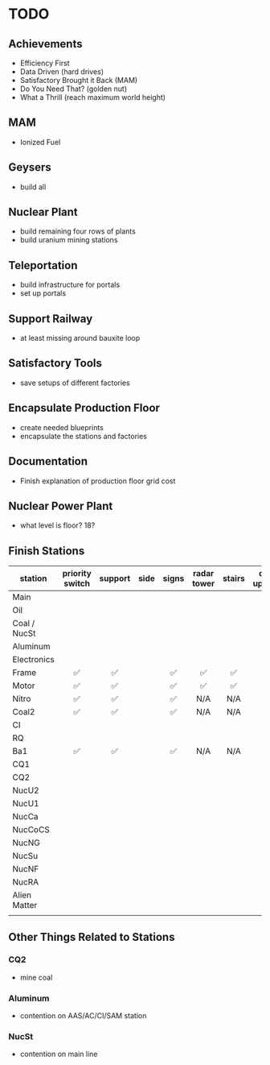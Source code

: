 # TODO

##  Achievements
- Efficiency First
- Data Driven (hard drives)
- Satisfactory Brought it Back (MAM)
- Do You Need That? (golden nut)
- What a Thrill (reach maximum world height)

## MAM
- Ionized Fuel

## Geysers
- build all

## Nuclear Plant
- build remaining four rows of plants
- build uranium mining stations

## Teleportation
- build infrastructure for portals
- set up portals

## Support Railway
- at least missing around bauxite loop

## Satisfactory Tools
- save setups of different factories

## Encapsulate Production Floor
- create needed blueprints
- encapsulate the stations and factories

## Documentation
- Finish explanation of production floor grid cost

## Nuclear Power Plant
- what level is floor? 18?

## Finish Stations
| station      |  priority switch   |      support       | side |       signs        |    radar tower     |       stairs       |   depot uploader   |
|--------------|:------------------:|:------------------:|:----:|:------------------:|:------------------:|:------------------:|:------------------:|
| Main         |                    |                    |      |                    |                    |                    |                    |
| Oil          |                    |                    |      |                    |                    |                    |                    |
| Coal / NucSt |                    |                    |      |                    |                    |                    |                    |
| Aluminum     |                    |                    |      |                    |                    |                    |                    |
| Electronics  |                    |                    |      |                    |                    |                    |                    |
| Frame        | :white_check_mark: | :white_check_mark: |      | :white_check_mark: | :white_check_mark: | :white_check_mark: | :white_check_mark: |
| Motor        | :white_check_mark: | :white_check_mark: |      | :white_check_mark: | :white_check_mark: | :white_check_mark: | :white_check_mark: |
| Nitro        | :white_check_mark: | :white_check_mark: |      | :white_check_mark: |        N/A         |        N/A         |        N/A         |
| Coal2        | :white_check_mark: | :white_check_mark: |      | :white_check_mark: |        N/A         |        N/A         |        N/A         |
| CI           |                    |                    |      |                    |                    |                    |                    |
| RQ           |                    |                    |      |                    |                    |                    |                    |
| Ba1          | :white_check_mark: | :white_check_mark: |      | :white_check_mark: |        N/A         |        N/A         |        N/A         |
| CQ1          |                    |                    |      |                    |                    |                    |                    |
| CQ2          |                    |                    |      |                    |                    |                    |                    |
| NucU2        |                    |                    |      |                    |                    |                    |                    |
| NucU1        |                    |                    |      |                    |                    |                    |                    |
| NucCa        |                    |                    |      |                    |                    |                    |                    |
| NucCoCS      |                    |                    |      |                    |                    |                    |                    |
| NucNG        |                    |                    |      |                    |                    |                    |                    |
| NucSu        |                    |                    |      |                    |                    |                    |                    |
| NucNF        |                    |                    |      |                    |                    |                    |                    |
| NucRA        |                    |                    |      |                    |                    |                    |                    |
| Alien Matter |                    |                    |      |                    |                    |                    |                    |
|              |                    |                    |      |                    |                    |                    |                    |

## Other Things Related to Stations

### CQ2
- mine coal

### Aluminum
- contention on AAS/AC/CI/SAM station

### NucSt
- contention on main line

